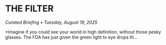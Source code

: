 # THE FILTER
*Curated Briefing • Tuesday, August 19, 2025*

*Imagine if you could see your world in high definition, without those pesky glasses. The FDA has just given the green light to eye drops th...